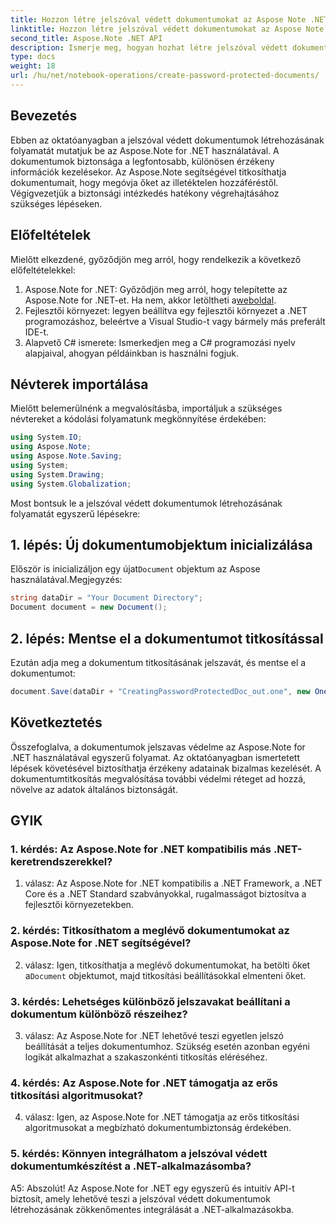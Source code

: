 ```yaml
---
title: Hozzon létre jelszóval védett dokumentumokat az Aspose Note .NET-ben
linktitle: Hozzon létre jelszóval védett dokumentumokat az Aspose Note .NET-ben
second_title: Aspose.Note .NET API
description: Ismerje meg, hogyan hozhat létre jelszóval védett dokumentumokat az Aspose Note for .NET programban a dokumentumok biztonságának fokozása érdekében. Kövesse lépésről lépésre bemutató oktatóanyagunkat az egyszerű megvalósítás érdekében.
type: docs
weight: 18
url: /hu/net/notebook-operations/create-password-protected-documents/
---
```

## Bevezetés

Ebben az oktatóanyagban a jelszóval védett dokumentumok létrehozásának folyamatát mutatjuk be az Aspose.Note for .NET használatával. A dokumentumok biztonsága a legfontosabb, különösen érzékeny információk kezelésekor. Az Aspose.Note segítségével titkosíthatja dokumentumait, hogy megóvja őket az illetéktelen hozzáféréstől. Végigvezetjük a biztonsági intézkedés hatékony végrehajtásához szükséges lépéseken.

## Előfeltételek

Mielőtt elkezdené, győződjön meg arról, hogy rendelkezik a következő előfeltételekkel:

1.  Aspose.Note for .NET: Győződjön meg arról, hogy telepítette az Aspose.Note for .NET-et. Ha nem, akkor letöltheti a[weboldal](https://releases.aspose.com/note/net/).
2. Fejlesztői környezet: legyen beállítva egy fejlesztői környezet a .NET programozáshoz, beleértve a Visual Studio-t vagy bármely más preferált IDE-t.
3. Alapvető C# ismerete: Ismerkedjen meg a C# programozási nyelv alapjaival, ahogyan példáinkban is használni fogjuk.

## Névterek importálása

Mielőtt belemerülnénk a megvalósításba, importáljuk a szükséges névtereket a kódolási folyamatunk megkönnyítése érdekében:

```csharp
using System.IO;
using Aspose.Note;
using Aspose.Note.Saving;
using System;
using System.Drawing;
using System.Globalization;
```

Most bontsuk le a jelszóval védett dokumentumok létrehozásának folyamatát egyszerű lépésekre:

## 1. lépés: Új dokumentumobjektum inicializálása

 Először is inicializáljon egy újat`Document` objektum az Aspose használatával.Megjegyzés:

```csharp
string dataDir = "Your Document Directory";
Document document = new Document();
```

## 2. lépés: Mentse el a dokumentumot titkosítással

Ezután adja meg a dokumentum titkosításának jelszavát, és mentse el a dokumentumot:

```csharp
document.Save(dataDir + "CreatingPasswordProtectedDoc_out.one", new OneSaveOptions() { DocumentPassword = "pass" });
```

## Következtetés

Összefoglalva, a dokumentumok jelszavas védelme az Aspose.Note for .NET használatával egyszerű folyamat. Az oktatóanyagban ismertetett lépések követésével biztosíthatja érzékeny adatainak bizalmas kezelését. A dokumentumtitkosítás megvalósítása további védelmi réteget ad hozzá, növelve az adatok általános biztonságát.

## GYIK

### 1. kérdés: Az Aspose.Note for .NET kompatibilis más .NET-keretrendszerekkel?

1. válasz: Az Aspose.Note for .NET kompatibilis a .NET Framework, a .NET Core és a .NET Standard szabványokkal, rugalmasságot biztosítva a fejlesztői környezetekben.

### 2. kérdés: Titkosíthatom a meglévő dokumentumokat az Aspose.Note for .NET segítségével?

 2. válasz: Igen, titkosíthatja a meglévő dokumentumokat, ha betölti őket a`Document` objektumot, majd titkosítási beállításokkal elmenteni őket.

### 3. kérdés: Lehetséges különböző jelszavakat beállítani a dokumentum különböző részeihez?

3. válasz: Az Aspose.Note for .NET lehetővé teszi egyetlen jelszó beállítását a teljes dokumentumhoz. Szükség esetén azonban egyéni logikát alkalmazhat a szakaszonkénti titkosítás eléréséhez.

### 4. kérdés: Az Aspose.Note for .NET támogatja az erős titkosítási algoritmusokat?

4. válasz: Igen, az Aspose.Note for .NET támogatja az erős titkosítási algoritmusokat a megbízható dokumentumbiztonság érdekében.

### 5. kérdés: Könnyen integrálhatom a jelszóval védett dokumentumkészítést a .NET-alkalmazásomba?

A5: Abszolút! Az Aspose.Note for .NET egy egyszerű és intuitív API-t biztosít, amely lehetővé teszi a jelszóval védett dokumentumok létrehozásának zökkenőmentes integrálását a .NET-alkalmazásokba.